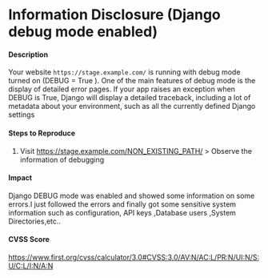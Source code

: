 # Information Disclosure (Django debug mode enabled)

#### Description
Your website `https://stage.example.com/` is running with debug mode turned on (DEBUG = True ). One of the main features of debug mode is the display of detailed error pages. If your app raises an exception when DEBUG is True, Django will display a detailed traceback, including a lot of metadata about your environment, such as all the currently defined Django settings

#### Steps to Reproduce
1. Visit https://stage.example.com/NON_EXISTING_PATH/ > Observe the information of debugging

#### Impact

Django DEBUG mode was enabled and showed some information on some errors.I just followed the errors and finally got some sensitive system information such as configuration, API keys ,Database users ,System Directories,etc..

#### CVSS Score

https://www.first.org/cvss/calculator/3.0#CVSS:3.0/AV:N/AC:L/PR:N/UI:N/S:U/C:L/I:N/A:N 
